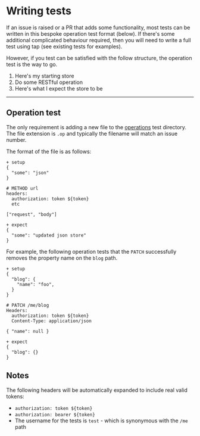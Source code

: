 # Writing tests

If an issue is raised or a PR that adds some functionality, most tests can be written in this bespoke operation test format (below). If there's some additional complicated behaviour required, then you will need to write a full test using tap (see existing tests for examples).

However, if you test can be satisfied with the follow structure, the operation test is the way to go.

1. Here's my starting store
2. Do some RESTful operation
3. Here's what I expect the store to be

---

## Operation test

The only requirement is adding a new file to the [operations](operations) test directory. The file extension is `.op` and typically the filename will match an issue number.

The format of the file is as follows:

```text
+ setup
{
  "some": "json"
}

# METHOD url
headers:
  authorization: token ${token}
  etc

["request", "body"]

+ expect
{
  "some": "updated json store"
}
```

For example, the following operation tests that the `PATCH` successfully removes the property name on the `blog` path.

```text
+ setup
{
  "blog": {
    "name": "foo",
  }
}

# PATCH /me/blog
Headers:
  authorization: token ${token}
  Content-Type: application/json

{ "name": null }

+ expect
{
  "blog": {}
}
```

## Notes

The following headers will be automatically expanded to include real valid tokens:

- `authorization: token ${token}`
- `authorization: bearer ${token}`
- The username for the tests is `test` - which is synonymous with the `/me` path

